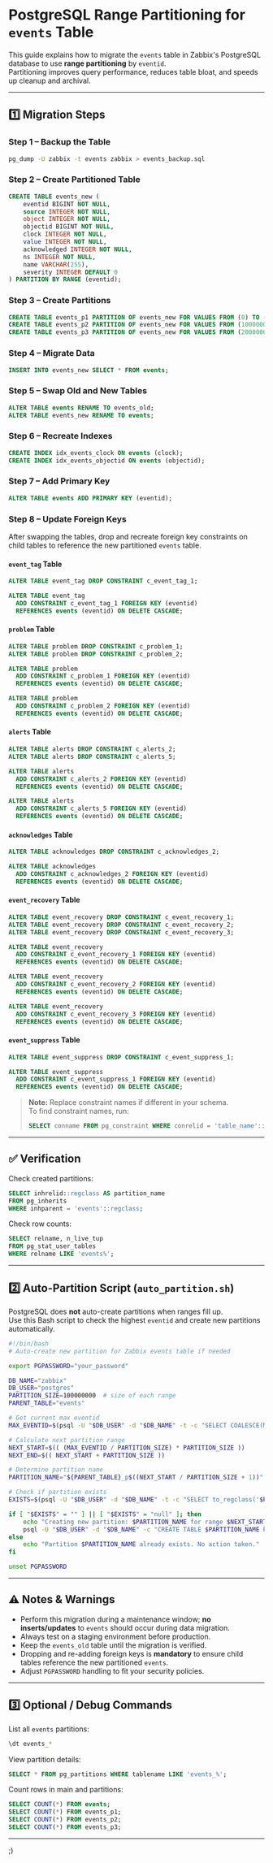 
# PostgreSQL Range Partitioning for `events` Table

This guide explains how to migrate the `events` table in Zabbix's PostgreSQL database to use **range partitioning** by `eventid`.  
Partitioning improves query performance, reduces table bloat, and speeds up cleanup and archival.

---

## 1️⃣ Migration Steps

### Step 1 – Backup the Table
```bash
pg_dump -U zabbix -t events zabbix > events_backup.sql
```

### Step 2 – Create Partitioned Table
```sql
CREATE TABLE events_new (
    eventid BIGINT NOT NULL,
    source INTEGER NOT NULL,
    object INTEGER NOT NULL,
    objectid BIGINT NOT NULL,
    clock INTEGER NOT NULL,
    value INTEGER NOT NULL,
    acknowledged INTEGER NOT NULL,
    ns INTEGER NOT NULL,
    name VARCHAR(255),
    severity INTEGER DEFAULT 0
) PARTITION BY RANGE (eventid);
```

### Step 3 – Create Partitions
```sql
CREATE TABLE events_p1 PARTITION OF events_new FOR VALUES FROM (0) TO (100000000);
CREATE TABLE events_p2 PARTITION OF events_new FOR VALUES FROM (100000000) TO (200000000);
CREATE TABLE events_p3 PARTITION OF events_new FOR VALUES FROM (200000000) TO (300000000);
```

### Step 4 – Migrate Data
```sql
INSERT INTO events_new SELECT * FROM events;
```

### Step 5 – Swap Old and New Tables
```sql
ALTER TABLE events RENAME TO events_old;
ALTER TABLE events_new RENAME TO events;
```

### Step 6 – Recreate Indexes
```sql
CREATE INDEX idx_events_clock ON events (clock);
CREATE INDEX idx_events_objectid ON events (objectid);
```

### Step 7 – Add Primary Key
```sql
ALTER TABLE events ADD PRIMARY KEY (eventid);
```

### Step 8 – Update Foreign Keys

After swapping the tables, drop and recreate foreign key constraints on child tables to reference the new partitioned `events` table.

#### `event_tag` Table
```sql
ALTER TABLE event_tag DROP CONSTRAINT c_event_tag_1;

ALTER TABLE event_tag
  ADD CONSTRAINT c_event_tag_1 FOREIGN KEY (eventid)
  REFERENCES events (eventid) ON DELETE CASCADE;
```

#### `problem` Table
```sql
ALTER TABLE problem DROP CONSTRAINT c_problem_1;
ALTER TABLE problem DROP CONSTRAINT c_problem_2;

ALTER TABLE problem
  ADD CONSTRAINT c_problem_1 FOREIGN KEY (eventid)
  REFERENCES events (eventid) ON DELETE CASCADE;

ALTER TABLE problem
  ADD CONSTRAINT c_problem_2 FOREIGN KEY (eventid)
  REFERENCES events (eventid) ON DELETE CASCADE;
```

#### `alerts` Table
```sql
ALTER TABLE alerts DROP CONSTRAINT c_alerts_2;
ALTER TABLE alerts DROP CONSTRAINT c_alerts_5;

ALTER TABLE alerts
  ADD CONSTRAINT c_alerts_2 FOREIGN KEY (eventid)
  REFERENCES events (eventid) ON DELETE CASCADE;

ALTER TABLE alerts
  ADD CONSTRAINT c_alerts_5 FOREIGN KEY (eventid)
  REFERENCES events (eventid) ON DELETE CASCADE;
```

#### `acknowledges` Table
```sql
ALTER TABLE acknowledges DROP CONSTRAINT c_acknowledges_2;

ALTER TABLE acknowledges
  ADD CONSTRAINT c_acknowledges_2 FOREIGN KEY (eventid)
  REFERENCES events (eventid) ON DELETE CASCADE;
```

#### `event_recovery` Table
```sql
ALTER TABLE event_recovery DROP CONSTRAINT c_event_recovery_1;
ALTER TABLE event_recovery DROP CONSTRAINT c_event_recovery_2;
ALTER TABLE event_recovery DROP CONSTRAINT c_event_recovery_3;

ALTER TABLE event_recovery
  ADD CONSTRAINT c_event_recovery_1 FOREIGN KEY (eventid)
  REFERENCES events (eventid) ON DELETE CASCADE;

ALTER TABLE event_recovery
  ADD CONSTRAINT c_event_recovery_2 FOREIGN KEY (eventid)
  REFERENCES events (eventid) ON DELETE CASCADE;

ALTER TABLE event_recovery
  ADD CONSTRAINT c_event_recovery_3 FOREIGN KEY (eventid)
  REFERENCES events (eventid) ON DELETE CASCADE;
```

#### `event_suppress` Table
```sql
ALTER TABLE event_suppress DROP CONSTRAINT c_event_suppress_1;

ALTER TABLE event_suppress
  ADD CONSTRAINT c_event_suppress_1 FOREIGN KEY (eventid)
  REFERENCES events (eventid) ON DELETE CASCADE;
```

> **Note:** Replace constraint names if different in your schema.  
> To find constraint names, run:
> ```sql
> SELECT conname FROM pg_constraint WHERE conrelid = 'table_name'::regclass;
> ```

---

## ✅ Verification

Check created partitions:
```sql
SELECT inhrelid::regclass AS partition_name
FROM pg_inherits
WHERE inhparent = 'events'::regclass;
```

Check row counts:
```sql
SELECT relname, n_live_tup
FROM pg_stat_user_tables
WHERE relname LIKE 'events%';
```

---

## 2️⃣ Auto-Partition Script (`auto_partition.sh`)

PostgreSQL does **not** auto-create partitions when ranges fill up.  
Use this Bash script to check the highest `eventid` and create new partitions automatically.

```bash
#!/bin/bash
# Auto-create new partition for Zabbix events table if needed

export PGPASSWORD="your_password"

DB_NAME="zabbix"
DB_USER="postgres"
PARTITION_SIZE=100000000  # size of each range
PARENT_TABLE="events"

# Get current max eventid
MAX_EVENTID=$(psql -U "$DB_USER" -d "$DB_NAME" -t -c "SELECT COALESCE(MAX(eventid),0) FROM $PARENT_TABLE;" | tr -d '[:space:]')

# Calculate next partition range
NEXT_START=$(( (MAX_EVENTID / PARTITION_SIZE) * PARTITION_SIZE ))
NEXT_END=$(( NEXT_START + PARTITION_SIZE ))

# Determine partition name
PARTITION_NAME="${PARENT_TABLE}_p$((NEXT_START / PARTITION_SIZE + 1))"

# Check if partition exists
EXISTS=$(psql -U "$DB_USER" -d "$DB_NAME" -t -c "SELECT to_regclass('$PARTITION_NAME');" | tr -d '[:space:]')

if [ "$EXISTS" = "" ] || [ "$EXISTS" = "null" ]; then
    echo "Creating new partition: $PARTITION_NAME for range $NEXT_START to $NEXT_END..."
    psql -U "$DB_USER" -d "$DB_NAME" -c "CREATE TABLE $PARTITION_NAME PARTITION OF $PARENT_TABLE FOR VALUES FROM ($NEXT_START) TO ($NEXT_END);"
else
    echo "Partition $PARTITION_NAME already exists. No action taken."
fi

unset PGPASSWORD
```

---

## ⚠️ Notes & Warnings

- Perform this migration during a maintenance window; **no inserts/updates** to `events` should occur during data migration.
- Always test on a staging environment before production.
- Keep the `events_old` table until the migration is verified.
- Dropping and re-adding foreign keys is **mandatory** to ensure child tables reference the new partitioned `events`.
- Adjust `PGPASSWORD` handling to fit your security policies.

---

## 3️⃣ Optional / Debug Commands

List all `events` partitions:
```bash
\dt events_*
```

View partition details:
```sql
SELECT * FROM pg_partitions WHERE tablename LIKE 'events_%';
```

Count rows in main and partitions:
```sql
SELECT COUNT(*) FROM events;
SELECT COUNT(*) FROM events_p1;
SELECT COUNT(*) FROM events_p2;
SELECT COUNT(*) FROM events_p3;
```

---

;)
